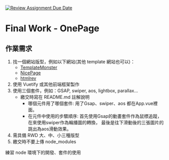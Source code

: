 [![Review Assignment Due Date](https://classroom.github.com/assets/deadline-readme-button-22041afd0340ce965d47ae6ef1cefeee28c7c493a6346c4f15d667ab976d596c.svg)](https://classroom.github.com/a/aMHx-K_k)
# Final Work - OnePage

## 作業需求

1. 找一個網站版型，例如以下網站(其他 template 網站也可以)：
   - [TemplateMonster](https://www.templatemonster.com/)
   - [NicePage](https://nicepage.com/)
   - [htmlrev](https://htmlrev.com/)
2. 使用 Vuetify 或其他前端框架製作
3. 使用三個套件，例如：GSAP, swiper, aos, lightbox, parallax...
   - 繳交時寫在 README.md 註解說明
     - 哪個元件用了哪個套件:
     用了Gsap、swiper、aos 都在App.vue裡面。
     - 在元件中使用的步驟順序:
     首先使用Gsap的動畫套件作為鼠標追蹤，
     在來使用swiper作為輪播圖的轉換，
     最後是往下滑動後的三張圖片的跳出為aos滑動效果。
4. 需具備 RWD 大、中、小三種版型
5. 繳交時不要上傳 node_modules

練習 node 環境下的開發、套件的使用
